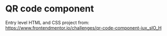 # QR code component
Entry level HTML and CSS project from: https://www.frontendmentor.io/challenges/qr-code-component-iux_sIO_H
